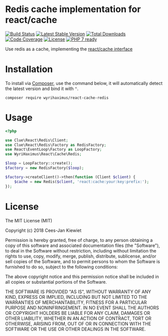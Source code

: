 # Redis cache implementation for react/cache

[![Build Status](https://travis-ci.org/WyriHaximus/reactphp-cache-redis.svg?branch=master)](https://travis-ci.org/WyriHaximus/reactphp-cache-redis)
[![Latest Stable Version](https://poser.pugx.org/WyriHaximus/react-cache-redis/v/stable.png)](https://packagist.org/packages/WyriHaximus/react-cache-redis)
[![Total Downloads](https://poser.pugx.org/WyriHaximus/react-cache-redis/downloads.png)](https://packagist.org/packages/WyriHaximus/react-cache-redis)
[![Code Coverage](https://scrutinizer-ci.com/g/WyriHaximus/reactphp-cache-redis/badges/coverage.png?b=master)](https://scrutinizer-ci.com/g/WyriHaximus/reactphp-cache-redis/?branch=master)
[![License](https://poser.pugx.org/WyriHaximus/react-cache-redis/license.png)](https://packagist.org/packages/WyriHaximus/react-cache-redis)
[![PHP 7 ready](http://php7ready.timesplinter.ch/WyriHaximus/reactphp-cache-redis/badge.svg)](https://travis-ci.org/WyriHaximus/reactphp-cache-redis)

Use redis as a cache, implementing the [react/cache interface](https://github.com/reactphp/cache)

# Installation

To install via [Composer](http://getcomposer.org/), use the command below, it will automatically detect the latest version and bind it with `^`.

```
composer require wyrihaximus/react-cache-redis 
```

# Usage

```php
<?php

use Clue\React\Redis\Client;
use Clue\React\Redis\Factory as RedisFactory;
use React\EventLoop\Factory as LoopFactory;
use WyriHaximus\React\Cache\Redis;

$loop = LoopFactory::create();
$factory = new RedisFactory($loop);

$factory->createClient()->then(function (Client $client) {
    $cache = new Redis($client, 'react:cache:your:key:prefix:');
});
```

# License

The MIT License (MIT)

Copyright (c) 2018 Cees-Jan Kiewiet

Permission is hereby granted, free of charge, to any person obtaining a copy
of this software and associated documentation files (the "Software"), to deal
in the Software without restriction, including without limitation the rights
to use, copy, modify, merge, publish, distribute, sublicense, and/or sell
copies of the Software, and to permit persons to whom the Software is
furnished to do so, subject to the following conditions:

The above copyright notice and this permission notice shall be included in all
copies or substantial portions of the Software.

THE SOFTWARE IS PROVIDED "AS IS", WITHOUT WARRANTY OF ANY KIND, EXPRESS OR
IMPLIED, INCLUDING BUT NOT LIMITED TO THE WARRANTIES OF MERCHANTABILITY,
FITNESS FOR A PARTICULAR PURPOSE AND NONINFRINGEMENT. IN NO EVENT SHALL THE
AUTHORS OR COPYRIGHT HOLDERS BE LIABLE FOR ANY CLAIM, DAMAGES OR OTHER
LIABILITY, WHETHER IN AN ACTION OF CONTRACT, TORT OR OTHERWISE, ARISING FROM,
OUT OF OR IN CONNECTION WITH THE SOFTWARE OR THE USE OR OTHER DEALINGS IN THE
SOFTWARE.
